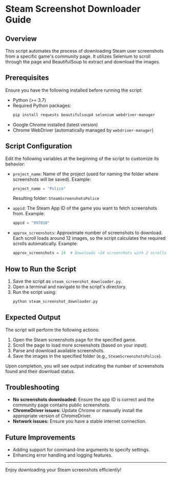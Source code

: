 # Steam Screenshot Downloader Guide

## Overview
This script automates the process of downloading Steam user screenshots from a specific game's community page. It utilizes Selenium to scroll through the page and BeautifulSoup to extract and download the images.

## Prerequisites

Ensure you have the following installed before running the script:

- Python (>= 3.7)
- Required Python packages:
  ```bash
  pip install requests beautifulsoup4 selenium webdriver-manager
  ```
- Google Chrome installed (latest version)
- Chrome WebDriver (automatically managed by `webdriver-manager`)

## Script Configuration

Edit the following variables at the beginning of the script to customize its behavior:

- `project_name`: Name of the project (used for naming the folder where screenshots will be saved). Example:
  ```python
  project_name = "Police"
  ```
  Resulting folder: `SteamScreenshotsPolice`

- `appid`: The Steam App ID of the game you want to fetch screenshots from. Example:
  ```python
  appid = "997010"
  ```

- `approx_screenshots`: Approximate number of screenshots to download. Each scroll loads around 12 images, so the script calculates the required scrolls automatically. Example:
  ```python
  approx_screenshots = 24  # Downloads ~24 screenshots with 2 scrolls
  ```

## How to Run the Script

1. Save the script as `steam_screenshot_downloader.py`.
2. Open a terminal and navigate to the script's directory.
3. Run the script using:
   ```bash
   python steam_screenshot_downloader.py
   ```

## Expected Output

The script will perform the following actions:

1. Open the Steam screenshots page for the specified game.
2. Scroll the page to load more screenshots (based on your input).
3. Parse and download available screenshots.
4. Save the images in the specified folder (e.g., `SteamScreenshotsPolice`).

Upon completion, you will see output indicating the number of screenshots found and their download status.

## Troubleshooting

- **No screenshots downloaded:** Ensure the app ID is correct and the community page contains public screenshots.
- **ChromeDriver issues:** Update Chrome or manually install the appropriate version of ChromeDriver.
- **Network issues:** Ensure you have a stable internet connection.

## Future Improvements

- Adding support for command-line arguments to specify settings.
- Enhancing error handling and logging features.

---

Enjoy downloading your Steam screenshots efficiently!
